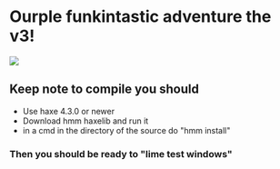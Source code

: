 # Ourple funkintastic adventure the v3!

![](https://github.com/FixedData/ourpleV3SourceCodePUBLIC/blob/main/art/promo.png)


## Keep note to compile you should
* Use haxe 4.3.0 or newer
* Download hmm haxelib and run it
* in a cmd in the directory of the source do "hmm install"
### Then you should be ready to "lime test windows"
